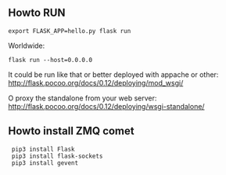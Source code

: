 ## Howto RUN



`export FLASK_APP=hello.py flask run`

Worldwide:

`flask run --host=0.0.0.0`


It could be run like that or better deployed
with appache or other: http://flask.pocoo.org/docs/0.12/deploying/mod_wsgi/


O proxy the standalone from your web server: 
http://flask.pocoo.org/docs/0.12/deploying/wsgi-standalone/


## Howto install ZMQ comet

```
 pip3 install Flask
 pip3 install flask-sockets
 pip3 install gevent

```
